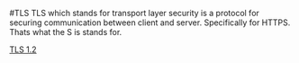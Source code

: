 #TLS
TLS which stands for transport layer security is a protocol for securing communication between client and server. Specifically for HTTPS. Thats what the S is stands for. 

[TLS 1.2]()
